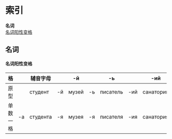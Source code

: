 # 索引

**名词**  
[名词阳性变格](#名词阳性变格)  


## 名词
#### 名词阳性变格
|格||辅音字母||-й||-ь||-ий|
|----|----|------------|----|------------|----|------------|----|------------|
|原型||студент|-й|музей|-ь|писатель|-ий|санаторий|
|单数一格|-а|студента|-я|музея|-я|писателя|-ия|санатория|